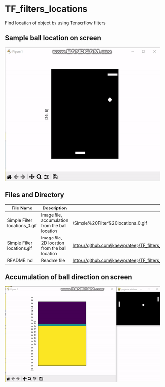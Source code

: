 # TF_filters_locations
Find location of object by using Tensorflow filters


## Sample ball location on screen ##

![alt text](https://github.com/jkaewprateep/TF_filters_locations/blob/main/Simple%20Filter%20locations.gif)

## Files and Directory ##

File Name | Description | Link |
--- | --- | --- |
Simple Filter locations_0.gif | Image file, accumulation from the ball location | /Simple%20Filter%20locations_0.gif |
Simple Filter locations.gif | Image file, 2D location from the ball location | https://github.com/jkaewprateep/TF_filters_locations/blob/main/Simple%20Filter%20locations.gif |
README.md | Readme file | https://github.com/jkaewprateep/TF_filters_locations/blob/main/README.md |

## Accumulation of ball direction on screen ##

![alt text](https://github.com/jkaewprateep/TF_filters_locations/blob/main/Simple%20Filter%20locations_0.gif)
